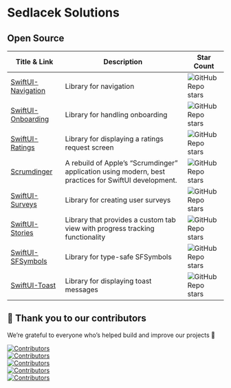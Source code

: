 # Sedlacek Solutions

## Open Source

| Title & Link | Description | Star Count |
|-------------|------------|------------|
| [SwiftUI-Navigation](https://github.com/Sedlacek-Solutions/SwiftUI-Navigation) | Library for navigation | ![GitHub Repo stars](https://img.shields.io/github/stars/Sedlacek-Solutions/SwiftUI-Navigation?style=social) |
| [SwiftUI-Onboarding](https://github.com/Sedlacek-Solutions/SwiftUI-Onboarding) | Library for handling onboarding | ![GitHub Repo stars](https://img.shields.io/github/stars/Sedlacek-Solutions/SwiftUI-Onboarding?style=social) |
| [SwiftUI-Ratings](https://github.com/Sedlacek-Solutions/SwiftUI-Ratings) | Library for displaying a ratings request screen | ![GitHub Repo stars](https://img.shields.io/github/stars/Sedlacek-Solutions/SwiftUI-Ratings?style=social) |
| [Scrumdinger](https://github.com/Sedlacek-Solutions/Scrumdinger) | A rebuild of Apple’s “Scrumdinger” application using modern, best practices for SwiftUI development. | ![GitHub Repo stars](https://img.shields.io/github/stars/Sedlacek-Solutions/Scrumdinger?style=social) |
| [SwiftUI-Surveys](https://github.com/Sedlacek-Solutions/SwiftUI-Surveys) | Library for creating user surveys | ![GitHub Repo stars](https://img.shields.io/github/stars/Sedlacek-Solutions/SwiftUI-Surveys?style=social) |
| [SwiftUI-Stories](https://github.com/Sedlacek-Solutions/SwiftUI-Stories) | Library that provides a custom tab view with progress tracking functionality | ![GitHub Repo stars](https://img.shields.io/github/stars/Sedlacek-Solutions/SwiftUI-Stories?style=social) |
| [SwiftUI-SFSymbols](https://github.com/Sedlacek-Solutions/SwiftUI-SFSymbols) | Library for type-safe SFSymbols | ![GitHub Repo stars](https://img.shields.io/github/stars/Sedlacek-Solutions/SwiftUI-SFSymbols?style=social) |
| [SwiftUI-Toast](https://github.com/Sedlacek-Solutions/SwiftUI-Toast) | Library for displaying toast messages | ![GitHub Repo stars](https://img.shields.io/github/stars/Sedlacek-Solutions/SwiftUI-Toast?style=social) |

## 🙏 Thank you to our contributors

We’re grateful to everyone who’s helped build and improve our projects 💜

[![Contributors](https://contrib.rocks/image?repo=Sedlacek-Solutions/Routing)](https://github.com/Sedlacek-Solutions/Routing/graphs/contributors)<br>
[![Contributors](https://contrib.rocks/image?repo=Sedlacek-Solutions/OnboardingKit)](https://github.com/Sedlacek-Solutions/OnboardingKit/graphs/contributors)<br>
[![Contributors](https://contrib.rocks/image?repo=Sedlacek-Solutions/RatingsKit)](https://github.com/Sedlacek-Solutions/RatingsKit/graphs/contributors)<br>
[![Contributors](https://contrib.rocks/image?repo=Sedlacek-Solutions/Scrumdinger)](https://github.com/Sedlacek-Solutions/Scrumdinger/graphs/contributors)<br>
[![Contributors](https://contrib.rocks/image?repo=Sedlacek-Solutions/Toast)](https://github.com/Sedlacek-Solutions/Toast/graphs/contributors)
